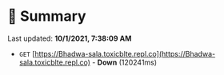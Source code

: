 # 📖 Summary
Last updated: **10/1/2021, 7:38:09 AM**

- `GET` [https://Bhadwa-sala.toxicblte.repl.co](https://Bhadwa-sala.toxicblte.repl.co) - **Down** (120241ms)

